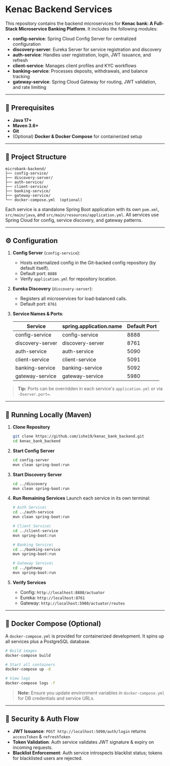 # Kenac Backend Services

This repository contains the backend microservices for **Kenac bank: A Full-Stack Microservice Banking Platform**. It includes the following modules:

* **config-service**: Spring Cloud Config Server for centralized configuration
* **discovery-server**: Eureka Server for service registration and discovery
* **auth-service**: Handles user registration, login, JWT issuance, and refresh
* **client-service**: Manages client profiles and KYC workflows
* **banking-service**: Processes deposits, withdrawals, and balance tracking
* **gateway-service**: Spring Cloud Gateway for routing, JWT validation, and rate limiting

---

## 🚀 Prerequisites

* **Java 17+**
* **Maven 3.6+**
* **Git**
* (Optional) **Docker & Docker Compose** for containerized setup

---

## 🔧 Project Structure

```
microbank-backend/
├── config-service/
├── discovery-server/
├── auth-service/
├── client-service/
├── banking-service/
├── gateway-service/
└── docker-compose.yml  (optional)
```

Each service is a standalone Spring Boot application with its own `pom.xml`, `src/main/java`, and `src/main/resources/application.yml`. All services use Spring Cloud for config, service discovery, and gateway patterns.

---

## ⚙️ Configuration

1. **Config Server** (`config-service`):

    * Hosts externalized config in the Git-backed config repository (by default itself).
    * Default port: `8888`
    * Verify `application.yml` for repository location.

2. **Eureka Discovery** (`discovery-server`):

    * Registers all microservices for load-balanced calls.
    * Default port: `8761`

3. **Service Names & Ports**:

   | Service          | spring.application.name | Default Port |
      | ---------------- | ----------------------- | ------------ |
   | config-service   | config-service          | 8888         |
   | discovery-server | discovery-server        | 8761         |
   | auth-service     | auth-service            | 5090         |
   | client-service   | client-service          | 5091         |
   | banking-service  | banking-service         | 5092         |
   | gateway-service  | gateway-service         | 5980         |

> **Tip:** Ports can be overridden in each service's `application.yml` or via `-Dserver.port=`.

---

## 🏃 Running Locally (Maven)

1. **Clone Repository**

   ```bash
   git clone https://github.com/ishe19/kenac_bank_backend.git
   cd kenac_bank_backend
   ```

2. **Start Config Server**

   ```bash
   cd config-server
   mvn clean spring-boot:run
   ```

3. **Start Discovery Server**

   ```bash
   cd ../discovery
   mvn clean spring-boot:run
   ```

4. **Run Remaining Services**
   Launch each service in its own terminal:

   ```bash
   # Auth Service\   
   cd ../auth-service
   mvn clean spring-boot:run

   # Client Service\   
   cd ../client-service
   mvn spring-boot:run

   # Banking Service\   
   cd ../banking-service
   mvn spring-boot:run

   # Gateway Service\   
   cd ../gateway
   mvn spring-boot:run
   ```

5. **Verify Services**

    * Config:  `http://localhost:8888/actuator`
    * Eureka:  `http://localhost:8761`
    * Gateway: `http://localhost:5980/actuator/routes`

---

## 🐳 Docker Compose (Optional)

A `docker-compose.yml` is provided for containerized development. It spins up all services plus a PostgreSQL database.

```bash
# Build images
docker-compose build

# Start all containers
docker-compose up -d

# View logs
docker-compose logs -f
```

> **Note:** Ensure you update environment variables in `docker-compose.yml` for DB credentials and service URLs.

---

## 🔐 Security & Auth Flow

* **JWT Issuance**: `POST http://localhost:5090/auth/login` returns `accessToken` & `refreshToken`
* **Token Validation**: Auth service validates JWT signature & expiry on incoming requests.
* **Blacklist Enforcement**: Auth service introspects blacklist status; tokens for blacklisted users are rejected.

